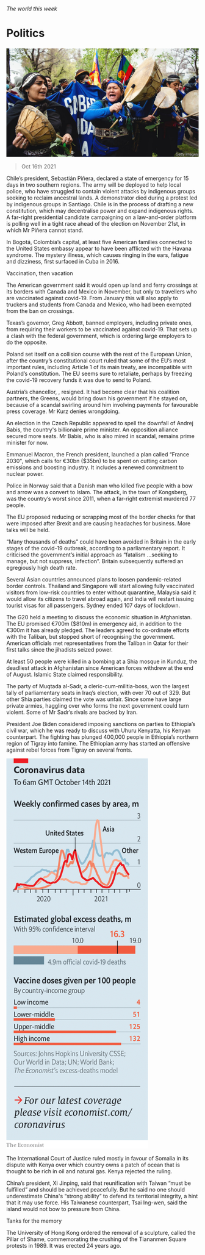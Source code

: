 ###### The world this week

# Politics 

#####  

![image](images/20211016_WWP002_0.jpg) 

> Oct 16th 2021 

Chile’s president, Sebastián Piñera, declared a state of emergency for 15 days in two southern regions. The army will be deployed to help local police, who have struggled to contain violent attacks by indigenous groups seeking to reclaim ancestral lands. A demonstrator died during a protest led by indigenous groups in Santiago. Chile is in the process of drafting a new constitution, which may decentralise power and expand indigenous rights. A far-right presidential candidate campaigning on a law-and-order platform is polling well in a tight race ahead of the election on November 21st, in which Mr Piñera cannot stand.

In Bogotá, Colombia’s capital, at least five American families connected to the United States embassy appear to have been afflicted with the Havana syndrome. The mystery illness, which causes ringing in the ears, fatigue and dizziness, first surfaced in Cuba in 2016.


Vaccination, then vacation

The American government said it would open up land and ferry crossings at its borders with Canada and Mexico in November, but only to travellers who are vaccinated against covid-19. From January this will also apply to truckers and students from Canada and Mexico, who had been exempted from the ban on crossings.

Texas’s governor, Greg Abbott, banned employers, including private ones, from requiring their workers to be vaccinated against covid-19. That sets up a clash with the federal government, which is ordering large employers to do the opposite.

Poland set itself on a collision course with the rest of the European Union, after the country’s constitutional court ruled that some of the EU’s most important rules, including Article 1 of its main treaty, are incompatible with Poland’s constitution. The EU seems sure to retaliate, perhaps by freezing the covid-19 recovery funds it was due to send to Poland.

Austria’s chancellor, , resigned. It had become clear that his coalition partners, the Greens, would bring down his government if he stayed on, because of a scandal swirling around him involving payments for favourable press coverage. Mr Kurz denies wrongdoing.

An election in the Czech Republic appeared to spell the downfall of Andrej Babis, the country's billionaire prime minister. An opposition alliance secured more seats. Mr Babis, who is also mired in scandal, remains prime minister for now.

Emmanuel Macron, the French president, launched a plan called “France 2030", which calls for €30bn ($35bn) to be spent on cutting carbon emissions and boosting industry. It includes a renewed commitment to nuclear power.

Police in Norway said that a Danish man who killed five people with a bow and arrow was a convert to Islam. The attack, in the town of Kongsberg, was the country’s worst since 2011, when a far-right extremist murdered 77 people.

The EU proposed reducing or scrapping most of the border checks for  that were imposed after Brexit and are causing headaches for business. More talks will be held.

“Many thousands of deaths” could have been avoided in Britain in the early stages of the covid-19 outbreak, according to a parliamentary report. It criticised the government’s initial approach as “fatalism …seeking to manage, but not suppress, infection”. Britain subsequently suffered an egregiously high death rate.

Several Asian countries announced plans to loosen pandemic-related border controls. Thailand and Singapore will start allowing fully vaccinated visitors from low-risk countries to enter without quarantine, Malaysia said it would allow its citizens to travel abroad again, and India will restart issuing tourist visas for all passengers. Sydney ended 107 days of lockdown.

The G20 held a meeting to discuss the economic situation in Afghanistan. The EU promised €700m ($810m) in emergency aid, in addition to the €300m it has already pledged. The leaders agreed to co-ordinate efforts with the Taliban, but stopped short of recognising the government. American officials met representatives from the Taliban in Qatar for their first talks since the jihadists seized power.

At least 50 people were killed in a bombing at a Shia mosque in Kunduz, the deadliest attack in Afghanistan since American forces withdrew at the end of August. Islamic State claimed responsibility.

The party of Muqtada al-Sadr, a cleric-cum-militia-boss, won the largest tally of parliamentary seats in Iraq’s election, with over 70 out of 329. But other Shia parties claimed the vote was unfair. Since some have large private armies, haggling over who forms the next government could turn violent. Some of Mr Sadr’s rivals are backed by Iran.

President Joe Biden considered imposing sanctions on parties to Ethiopia’s civil war, which he was ready to discuss with Uhuru Kenyatta, his Kenyan counterpart. The fighting has plunged 400,000 people in Ethiopia’s northern region of Tigray into famine. The Ethiopian army has started an offensive against rebel forces from Tigray on several fronts.

![image](images/20211016_WWC081.png) 


The International Court of Justice ruled mostly in favour of Somalia in its dispute with Kenya over which country owns a patch of ocean that is thought to be rich in oil and natural gas. Kenya rejected the ruling.

China’s president, Xi Jinping, said that reunification with Taiwan “must be fulfilled” and should be achieved peacefully. But he said no one should underestimate China's “strong ability” to defend its territorial integrity, a hint that it may use force. His Taiwanese counterpart, Tsai Ing-wen, said the island would not bow to pressure from China.

Tanks for the memory

The University of Hong Kong ordered the removal of a sculpture, called the Pillar of Shame, commemorating the crushing of the Tiananmen Square protests in 1989. It was erected 24 years ago.


